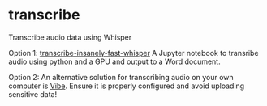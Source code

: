 # transcribe

Transcribe audio data using Whisper

Option 1:
[transcribe-insanely-fast-whisper](notebooks\transcribe-insanely-fast-whisper.ipynb) A Jupyter notebook to transribe audio using python and a GPU and output to a Word document.

Option 2:
An alternative solution for transcribing audio on your own computer is [Vibe](https://thewh1teagle.github.io/vibe/). Ensure it is properly configured and avoid uploading sensitive data!